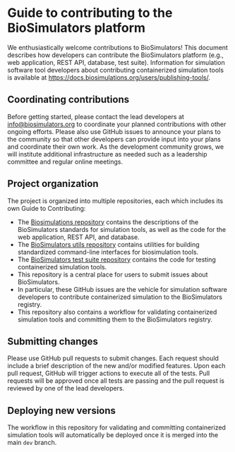 # Guide to contributing to the BioSimulators platform

We enthusiastically welcome contributions to BioSimulators! This document describes how developers can contribute the BioSimulators platform (e.g., web application, REST API, database, test suite). Information for simulation software tool developers about contributing containerized simulation tools is available at https://docs.biosimulations.org/users/publishing-tools/.

## Coordinating contributions

Before getting started, please contact the lead developers at [info@biosimulators.org](mailto:info@biosimulators.org) to coordinate your planned contributions with other ongoing efforts. Please also use GitHub issues to announce your plans to the community so that other developers can provide input into your plans and coordinate their own work. As the development community grows, we will institute additional infrastructure as needed such as a leadership committee and regular online meetings.

## Project organization

The project is organized into multiple repositories, each which includes its own Guide to Contributing:
- The [Biosimulations repository](https://github.com/biosimulations/Biosimulations) contains the descriptions of the BioSimulators standards for simulation tools, as well as the code for the web application, REST API, and database.
- The [BioSimulators utils repository](https://github.com/biosimulators/Biosimulators_utils) contains utilities for building standardized command-line interfaces for biosimulation tools.
- The [BioSimulators test suite repository](https://github.com/biosimulators/Biosimulators_test_suite) contains the code for testing containerized simulation tools.
- This repository is a central place for users to submit issues about BioSimulators. 
- In particular, these GitHub issues are the vehicle for simulation software developers to contribute containerized simulation to the BioSimulators registry.
- This repository also contains a workflow for validating containerized simulation tools and committing them to the BioSimulators registry.

## Submitting changes

Please use GitHub pull requests to submit changes. Each request should include a brief description of the new and/or modified features. Upon each pull request, GitHub will trigger actions to execute all of the tests. Pull requests will be approved once all tests are passing and the pull request is reviewed by one of the lead developers.

## Deploying new versions

The workflow in this repository for validating and committing containerized simulation tools will automatically be deployed once it is merged into the main `dev` branch.

